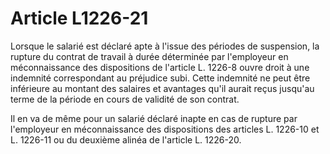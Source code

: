 # Article L1226-21

Lorsque le salarié est déclaré apte à l'issue des périodes de suspension, la rupture du contrat de travail à durée déterminée par l'employeur en méconnaissance des dispositions de l'article L. 1226-8 ouvre droit à une indemnité correspondant au préjudice subi. Cette indemnité ne peut être inférieure au montant des salaires et avantages qu'il aurait reçus jusqu'au terme de la période en cours de validité de son contrat.

Il en va de même pour un salarié déclaré inapte en cas de rupture par l'employeur en méconnaissance des dispositions des articles L. 1226-10 et L. 1226-11 ou du deuxième alinéa de l'article L. 1226-20.
